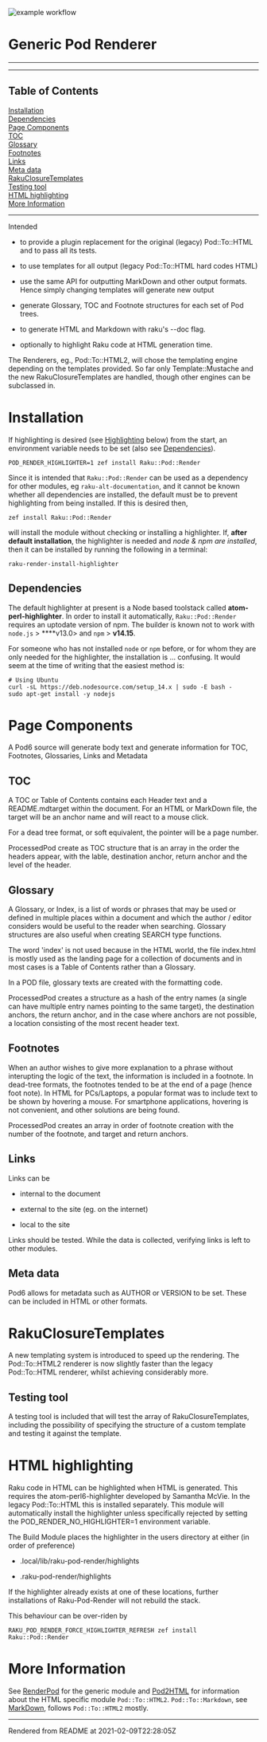 ![example workflow](https://github.com/finanalyst/raku-pod-render/actions/workflows/test.yml/badge.svg)
# Generic Pod Renderer


----
----
## Table of Contents
[Installation](#installation)  
[Dependencies](#dependencies)  
[Page Components](#page-components)  
[TOC](#toc)  
[Glossary](#glossary)  
[Footnotes](#footnotes)  
[Links](#links)  
[Meta data](#meta-data)  
[RakuClosureTemplates](#rakuclosuretemplates)  
[Testing tool](#testing-tool)  
[HTML highlighting](#html-highlighting)  
[More Information](#more-information)  

----
Intended

*  to provide a plugin replacement for the original (legacy) Pod::To::HTML and to pass all its tests.

*  to use templates for all output (legacy Pod::To::HTML hard codes HTML)

*  use the same API for outputting MarkDown and other output formats. Hence simply changing templates will generate new output

*  generate Glossary, TOC and Footnote structures for each set of Pod trees.

*  to generate HTML and Markdown with raku's --doc flag.

*  optionally to highlight Raku code at HTML generation time.

The Renderers, eg., Pod::To::HTML2, will chose the templating engine depending on the templates provided. So far only Template::Mustache and the new RakuClosureTemplates are handled, though other engines can be subclassed in.

# Installation
If highlighting is desired (see [Highlighting](Highlighting.md) below) from the start, an environment variable needs to be set (also see [Dependencies](Dependencies.md)).

```
POD_RENDER_HIGHLIGHTER=1 zef install Raku::Pod::Render
```
Since it is intended that `Raku::Pod::Render` can be used as a dependency for other modules, eg `raku-alt-documentation`, and it cannot be known whether all dependencies are installed, the default must be to prevent highlighting from being installed. If this is desired then,

```
zef install Raku::Pod::Render
```
will install the module without checking or installing a highlighter. If, **after default installation**, the highlighter is needed and _node & npm are installed_, then it can be installed by running the following in a terminal:

```
raku-render-install-highlighter
```
## Dependencies
The default highlighter at present is a Node based toolstack called **atom-perl-highlighter**. In order to install it automatically, `Raku::Pod::Render` requires an uptodate version of npm. The builder is known not to work with `node.js` > ****v13.0> and `npm` > **v14.15**.

For someone who has not installed `node` or `npm` before, or for whom they are only needed for the highlighter, the installation is ... confusing. It would seem at the time of writing that the easiest method is:

```
# Using Ubuntu
curl -sL https://deb.nodesource.com/setup_14.x | sudo -E bash -
sudo apt-get install -y nodejs
```
# Page Components
A Pod6 source will generate body text and generate information for TOC, Footnotes, Glossaries, Links and Metadata

## TOC
A TOC or Table of Contents contains each Header text and a README.mdtarget within the document. For an HTML or MarkDown file, the target will be an anchor name and will react to a mouse click.

For a dead tree format, or soft equivalent, the pointer will be a page number.

ProcessedPod create as TOC structure that is an array in the order the headers appear, with the lable, destination anchor, return anchor and the level of the header.

## Glossary
A Glossary, or Index, is a list of words or phrases that may be used or defined in multiple places within a document and which the author / editor considers would be useful to the reader when searching. Glossary structures are also useful when creating SEARCH type functions.

The word 'index' is not used because in the HTML world, the file index.html is mostly used as the landing page for a collection of documents and in most cases is a Table of Contents rather than a Glossary.

In a POD file, glossary texts are created with the   formatting code.

ProcessedPod creates a structure as a hash of the entry names (a single   can have multiple entry names pointing to the same target), the destination anchors, the return anchor, and in the case where anchors are not possible, a location consisting of the most recent header text.

## Footnotes
When an author wishes to give more explanation to a phrase without interupting the logic of the text, the information is included in a footnote. In dead-tree formats, the footnotes tended to be at the end of a page (hence foot note). In HTML for PCs/Laptops, a popular format was to include text to be shown by hovering a mouse. For smartphone applications, hovering is not convenient, and other solutions are being found.

ProcessedPod creates an array in order of footnote creation with the number of the footnote, and target and return anchors.

## Links
Links can be

*  internal to the document

*  external to the site (eg. on the internet)

*  local to the site

Links should be tested. While the data is collected, verifying links is left to other modules.

## Meta data
Pod6 allows for metadata such as AUTHOR or VERSION to be set. These can be included in HTML or other formats.

# RakuClosureTemplates
A new templating system is introduced to speed up the rendering. The Pod::To::HTML2 renderer is now slightly faster than the legacy Pod::To::HTML renderer, whilst achieving considerably more.

## Testing tool
A testing tool is included that will test the array of RakuClosureTemplates, including the possibility of specifying the structure of a custom template and testing it against the template.

# HTML highlighting
Raku code in HTML can be highlighted when HTML is generated. This requires the atom-perl6-highlighter developed by Samantha McVie. In the legacy Pod::To::HTML this is installed separately. This module will automatically install the highlighter unless specifically rejected by setting the POD_RENDER_NO_HIGHLIGHTER=1 environment variable.

The Build Module places the highlighter in the users directory at either (in order of preference)

*  .local/lib/raku-pod-render/highlights

*  .raku-pod-render/highlights

If the highlighter already exists at one of these locations, further installations of Raku-Pod-Render will not rebuild the stack.

This behaviour can be over-riden by

```
RAKU_POD_RENDER_FORCE_HIGHLIGHTER_REFRESH zef install Raku::Pod::Render
```
# More Information
See [RenderPod](RenderPod.md) for the generic module and [Pod2HTML](Pod2HTML.md) for information about the HTML specific module ``Pod::To::HTML2``. ``Pod::To::Markdown``, see [MarkDown](MarkDown.md), follows ``Pod::To::HTML2`` mostly.







----
Rendered from README at 2021-02-09T22:28:05Z

